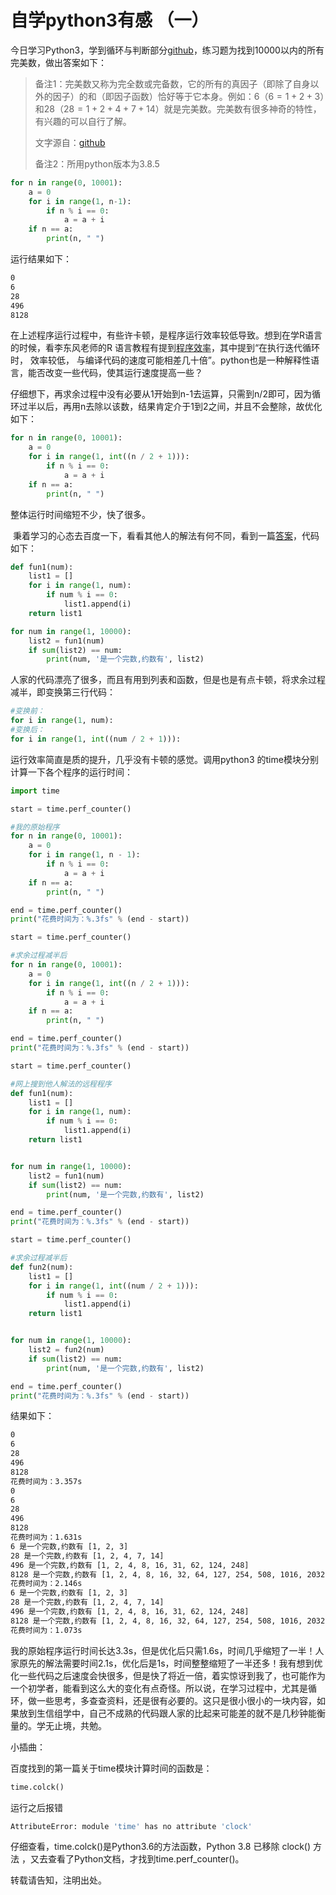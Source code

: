 # 自学python3有感 （一） 

  今日学习Python3，学到循环与判断部分[github](https://github.com/jackfrued/Python-100-Days/blob/master/Day01-15/05.%E6%9E%84%E9%80%A0%E7%A8%8B%E5%BA%8F%E9%80%BB%E8%BE%91.md)，练习题为找到10000以内的所有完美数，做出答案如下：

> 备注1：完美数又称为完全数或完备数，它的所有的真因子（即除了自身以外的因子）的和（即因子函数）恰好等于它本身。例如：6（$6=1+2+3$）和28（$28=1+2+4+7+14$）就是完美数。完美数有很多神奇的特性，有兴趣的可以自行了解。
>
> 文字源自：[github](https://github.com/jackfrued/Python-100-Days/blob/master/Day01-15/05.%E6%9E%84%E9%80%A0%E7%A8%8B%E5%BA%8F%E9%80%BB%E8%BE%91.md)
>
> 备注2：所用python版本为3.8.5

```python
for n in range(0, 10001):
    a = 0
    for i in range(1, n-1):
        if n % i == 0:
            a = a + i
    if n == a:
        print(n, " ")
```

运行结果如下：

```bash
0  
6  
28  
496  
8128
```

​    在上述程序运行过程中，有些许卡顿，是程序运行效率较低导致。想到在学R语言的时候，看李东风老师的R 语言教程有提到[程序效率](https://www.math.pku.edu.cn/teachers/lidf/docs/Rbook/html/_Rbook/prog-prof.html)，其中提到“在执行迭代循环时， 效率较低， 与编译代码的速度可能相差几十倍”。python也是一种解释性语言，能否改变一些代码，使其运行速度提高一些？

​    仔细想下，再求余过程中没有必要从1开始到n-1去运算，只需到n/2即可，因为循环过半以后，再用n去除以该数，结果肯定介于1到2之间，并且不会整除，故优化如下：

```python
for n in range(0, 10001):
    a = 0
    for i in range(1, int((n / 2 + 1))):
        if n % i == 0:
            a = a + i
    if n == a:
        print(n, " ")
```

整体运行时间缩短不少，快了很多。

​    秉着学习的心态去百度一下，看看其他人的解法有何不同，看到一篇[答案](https://blog.csdn.net/lkm12138/article/details/100976568)，代码如下：

```python
def fun1(num):
    list1 = []
    for i in range(1, num):
        if num % i == 0:
            list1.append(i)
    return list1

for num in range(1, 10000):
    list2 = fun1(num)
    if sum(list2) == num:
        print(num, '是一个完数,约数有', list2)
```

人家的代码漂亮了很多，而且有用到列表和函数，但是也是有点卡顿，将求余过程减半，即变换第三行代码：

```python 
#变换前：
for i in range(1, num):
#变换后：
for i in range(1, int((num / 2 + 1))):    
```

运行效率简直是质的提升，几乎没有卡顿的感觉。调用python3 的time模块分别计算一下各个程序的运行时间：

```python 
import time

start = time.perf_counter()

#我的原始程序
for n in range(0, 10001):
    a = 0
    for i in range(1, n - 1):
        if n % i == 0:
            a = a + i
    if n == a:
        print(n, " ")

end = time.perf_counter()
print("花费时间为：%.3fs" % (end - start))

start = time.perf_counter()

#求余过程减半后
for n in range(0, 10001):
    a = 0
    for i in range(1, int((n / 2 + 1))):
        if n % i == 0:
            a = a + i
    if n == a:
        print(n, " ")

end = time.perf_counter()
print("花费时间为：%.3fs" % (end - start))

start = time.perf_counter()

#网上搜到他人解法的远程程序
def fun1(num):
    list1 = []
    for i in range(1, num):
        if num % i == 0:
            list1.append(i)
    return list1


for num in range(1, 10000):
    list2 = fun1(num)
    if sum(list2) == num:
        print(num, '是一个完数,约数有', list2)

end = time.perf_counter()
print("花费时间为：%.3fs" % (end - start))

start = time.perf_counter()

#求余过程减半后
def fun2(num):
    list1 = []
    for i in range(1, int((num / 2 + 1))):
        if num % i == 0:
            list1.append(i)
    return list1


for num in range(1, 10000):
    list2 = fun2(num)
    if sum(list2) == num:
        print(num, '是一个完数,约数有', list2)

end = time.perf_counter()
print("花费时间为：%.3fs" % (end - start))

```

结果如下：

```bash
0  
6  
28  
496  
8128  
花费时间为：3.357s
0  
6  
28  
496  
8128  
花费时间为：1.631s
6 是一个完数,约数有 [1, 2, 3]
28 是一个完数,约数有 [1, 2, 4, 7, 14]
496 是一个完数,约数有 [1, 2, 4, 8, 16, 31, 62, 124, 248]
8128 是一个完数,约数有 [1, 2, 4, 8, 16, 32, 64, 127, 254, 508, 1016, 2032, 4064]
花费时间为：2.146s
6 是一个完数,约数有 [1, 2, 3]
28 是一个完数,约数有 [1, 2, 4, 7, 14]
496 是一个完数,约数有 [1, 2, 4, 8, 16, 31, 62, 124, 248]
8128 是一个完数,约数有 [1, 2, 4, 8, 16, 32, 64, 127, 254, 508, 1016, 2032, 4064]
花费时间为：1.073s
```

我的原始程序运行时间长达3.3s，但是优化后只需1.6s，时间几乎缩短了一半！人家原先的解法需要时间2.1s，优化后是1s，时间整整缩短了一半还多！我有想到优化一些代码之后速度会快很多，但是快了将近一倍，着实惊讶到我了，也可能作为一个初学者，能看到这么大的变化有点奇怪。所以说，在学习过程中，尤其是循环，做一些思考，多查查资料，还是很有必要的。这只是很小很小的一块内容，如果放到生信组学中，自己不成熟的代码跟人家的比起来可能差的就不是几秒钟能衡量的。学无止境，共勉。



小插曲：

百度找到的第一篇关于time模块计算时间的函数是：

```python 
time.colck()
```

运行之后报错

```bash
AttributeError: module 'time' has no attribute 'clock'
```

仔细查看，time.colck()是Python3.6的方法函数，Python 3.8 已移除 clock() 方法 ，又去查看了Python文档，才找到time.perf_counter()。


转载请告知，注明出处。








